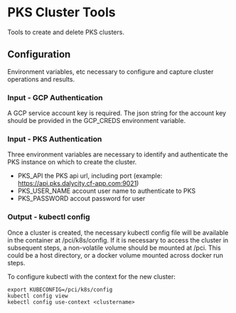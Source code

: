 # PKS Cluster Tools

Tools to create and delete PKS clusters.

## Configuration

Environment variables, etc necessary to configure and capture cluster operations and results.

### Input - GCP Authentication

A GCP service account key is required. The json string for the account key should be provided in the GCP_CREDS environment variable.

### Input - PKS Authentication

Three environment variables are necessary to identify and authenticate the PKS instance on which to create the cluster.
- PKS_API the PKS api url, including port (example: https://api.pks.dalycity.cf-app.com:9021)
- PKS_USER_NAME account user name to authenticate to PKS
- PKS_PASSWORD accout password for user

### Output - kubectl config

Once a cluster is created, the necessary kubectl config file will be available in the container at /pci/k8s/config. If it is necessary to access the cluster in subsequent steps, a non-volatile volume should be mounted at /pci. This could be a host directory, or a docker volume mounted across docker run steps.

To configure kubectl with the context for the new cluster:
```/bin/bash
export KUBECONFIG=/pci/k8s/config
kubectl config view
kebectl config use-context <clustername>
```